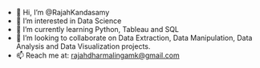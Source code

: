 - 👋 Hi, I’m @RajahKandasamy
- 👀 I’m interested in Data Science
- 🌱 I’m currently learning Python, Tableau and SQL
- 💞️ I’m looking to collaborate on Data Extraction, Data Manipulation, Data Analysis and Data Visualization projects.
- 📫 Reach me at: rajahdharmalingamk@gmail.com

<!---
RajahKandasamy/RajahKandasamy is a ✨ special ✨ repository because its `README.md` (this file) appears on your GitHub profile.
You can click the Preview link to take a look at your changes.
--->
